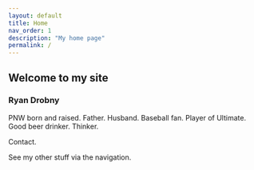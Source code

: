 ```yaml
---
layout: default
title: Home
nav_order: 1
description: "My home page"
permalink: /
---
```


## Welcome to my site

### Ryan Drobny

PNW born and raised. Father. Husband. 
Baseball fan. 
Player of Ultimate. 
Good beer drinker. 
Thinker.

Contact. 

See my other stuff via the navigation. 
